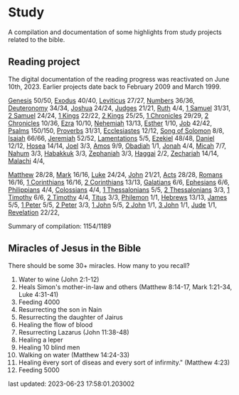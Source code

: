 # Study

A compilation and documentation of some highlights from study projects related to the bible.

## Reading project

The digital documentation of the reading progress was reactivated on June 10th, 2023. Earlier projects date back to February 2009 and March 1999.

[Genesis](docs/bible/genesis/) 50/50, [Exodus](docs/bible/exodus/) 40/40, [Leviticus](docs/bible/leviticus/) 27/27, [Numbers](docs/bible/numbers/) 36/36, [Deuteronomy](docs/bible/deuteronomy/) 34/34, [Joshua](docs/bible/joshua/) 24/24, [Judges](docs/bible/judges/) 21/21, [Ruth](docs/bible/ruth/) 4/4, [1 Samuel](docs/bible/1_samuel/) 31/31, [2 Samuel](docs/bible/2_samuel/) 24/24, [1 Kings](docs/bible/1_kings/) 22/22, [2 Kings](docs/bible/2_kings/) 25/25, [1 Chronicles](docs/bible/1_chronicles/) 29/29, [2 Chronicles](docs/bible/2_chronicles/) 10/36, [Ezra](docs/bible/ezra/) 10/10, [Nehemiah](docs/bible/nehemiah/) 13/13, [Esther](docs/bible/esther/) 1/10, [Job](docs/bible/job/) 42/42, [Psalms](docs/bible/psalms/) 150/150, [Proverbs](docs/bible/proverbs/) 31/31, [Ecclesiastes](docs/bible/ecclesiastes/) 12/12, [Song of Solomon](docs/bible/song_of_solomon/) 8/8, [Isaiah](docs/bible/isaiah/) 66/66, [Jeremiah](docs/bible/jeremiah/) 52/52, [Lamentations](docs/bible/lamentations/) 5/5, [Ezekiel](docs/bible/ezekiel/) 48/48, [Daniel](docs/bible/daniel/) 12/12, [Hosea](docs/bible/hosea/) 14/14, [Joel](docs/bible/joel/) 3/3, [Amos](docs/bible/amos/) 9/9, [Obadiah](docs/bible/obadiah/) 1/1, [Jonah](docs/bible/jonah/) 4/4, [Micah](docs/bible/micah/) 7/7, [Nahum](docs/bible/nahum/) 3/3, [Habakkuk](docs/bible/habakkuk/) 3/3, [Zephaniah](docs/bible/zephaniah/) 3/3, [Haggai](docs/bible/haggai/) 2/2, [Zechariah](docs/bible/zechariah/) 14/14, [Malachi](docs/bible/malachi/) 4/4, 

[Matthew](docs/bible/matthew/) 28/28, [Mark](docs/bible/mark/) 16/16, [Luke](docs/bible/luke/) 24/24, [John](docs/bible/john/) 21/21, [Acts](docs/bible/acts/) 28/28, [Romans](docs/bible/romans/) 16/16, [1 Corinthians](docs/bible/1_corinthians/) 16/16, [2 Corinthians](docs/bible/2_corinthians/) 13/13, [Galatians](docs/bible/galatians/) 6/6, [Ephesians](docs/bible/ephesians/) 6/6, [Philippians](docs/bible/philippians/) 4/4, [Colossians](docs/bible/colossians/) 4/4, [1 Thessalonians](docs/bible/1_thessalonians/) 5/5, [2 Thessalonians](docs/bible/2_thessalonians/) 3/3, [1 Timothy](docs/bible/1_timothy/) 6/6, [2 Timothy](docs/bible/2_timothy/) 4/4, [Titus](docs/bible/titus/) 3/3, [Philemon](docs/bible/philemon/) 1/1, [Hebrews](docs/bible/hebrews/) 13/13, [James](docs/bible/james/) 5/5, [1 Peter](docs/bible/1_peter/) 5/5, [2 Peter](docs/bible/2_peter/) 3/3, [1 John](docs/bible/1_john/) 5/5, [2 John](docs/bible/2_john/) 1/1, [3 John](docs/bible/3_john/) 1/1, [Jude](docs/bible/jude/) 1/1, [Revelation](docs/bible/revelation/) 22/22, 

Summary of compilation: 1154/1189
## Miracles of Jesus in the Bible

There should be some 30+ miracles. How many to you recall?

1. Water to wine (John 2:1-12)
2. Heals Simon's mother-in-law and others (Matthew 8:14-17, Mark 1:21-34, Luke 4:31-41)
3. Feeding 4000
4. Resurrecting the son in Nain
5. Resurrecting the daughter of Jairus
6. Healing the flow of blood
7. Resurrecting Lazarus (John 11:38-48)
8. Healing a leper
9. Healing 10 blind men
10. Walking on water (Matthew 14:24-33)
11. Healing ëvery sort of diseas and every sort of infirmity." (Matthew 4:23)
12. Feeding 5000


last updated: 2023-06-23 17:58:01.203002